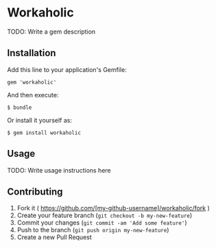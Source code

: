# Workaholic

TODO: Write a gem description

## Installation

Add this line to your application's Gemfile:

    gem 'workaholic'

And then execute:

    $ bundle

Or install it yourself as:

    $ gem install workaholic

## Usage

TODO: Write usage instructions here

## Contributing

1. Fork it ( https://github.com/[my-github-username]/workaholic/fork )
2. Create your feature branch (`git checkout -b my-new-feature`)
3. Commit your changes (`git commit -am 'Add some feature'`)
4. Push to the branch (`git push origin my-new-feature`)
5. Create a new Pull Request
